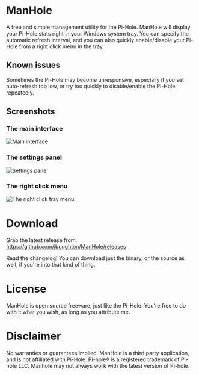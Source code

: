# ManHole
A free and simple management utility for the Pi-Hole. ManHole will display your Pi-Hole stats right in your Windows system tray. You can specify the automatic refresh interval, and you can also quickly enable/disable your Pi-Hole from a right click menu in the tray.

## Known issues
Sometimes the Pi-Hole may become unresponsive, especially if you set auto-refresh too low, or try too quickly to disable/enable the Pi-Hole repeatedly.

## Screenshots

### The main interface
![Main interface](https://i.imgur.com/V475F5U.png)

### The settings panel
![Settings panel](https://i.imgur.com/FLw1f5G.png)

### The right click menu
![The right click tray menu](https://i.imgur.com/KnpxYj4.png)

# Download
Grab the latest release from: https://github.com/jboughton/ManHole/releases

Read the changelog! You can download just the binary, or the source as well, if you're into that kind of thing.

# License
ManHole is open source freeware, just like the Pi-Hole. You're free to do with it what you wish, as long as you attribute me. 

# Disclaimer
No warranties or guarantees implied. ManHole is a third party application, and is not affiliated with Pi-Hole. Pi-hole® is a registered trademark of Pi-hole LLC. Manhole may not always work with the latest version of Pi-hole.

